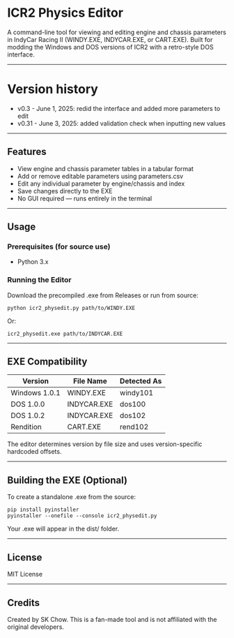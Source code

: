 # ICR2 Physics Editor

A command-line tool for viewing and editing engine and chassis parameters in IndyCar Racing II (WINDY.EXE, INDYCAR.EXE, or CART.EXE). Built for modding the Windows and DOS versions of ICR2 with a retro-style DOS interface.

---

# Version history

- v0.3 - June 1, 2025: redid the interface and added more parameters to edit
- v0.31 - June 3, 2025: added validation check when inputting new values

---


## Features

- View engine and chassis parameter tables in a tabular format
- Add or remove editable parameters using parameters.csv
- Edit any individual parameter by engine/chassis and index
- Save changes directly to the EXE
- No GUI required — runs entirely in the terminal

---

## Usage

### Prerequisites (for source use)
- Python 3.x

### Running the Editor

Download the precompiled .exe from Releases or run from source:

    python icr2_physedit.py path/to/WINDY.EXE

Or:

    icr2_physedit.exe path/to/INDYCAR.EXE

---

## EXE Compatibility

Version       | File Name     | Detected As
------------- | ------------- | ------------
Windows 1.0.1 | WINDY.EXE     | windy101
DOS 1.0.0     | INDYCAR.EXE   | dos100
DOS 1.0.2     | INDYCAR.EXE   | dos102
Rendition     | CART.EXE      | rend102

The editor determines version by file size and uses version-specific hardcoded offsets.

---

## Building the EXE (Optional)

To create a standalone .exe from the source:

    pip install pyinstaller
    pyinstaller --onefile --console icr2_physedit.py

Your .exe will appear in the dist/ folder.

---

## License

MIT License

---

## Credits

Created by SK Chow. This is a fan-made tool and is not affiliated with the original developers.
